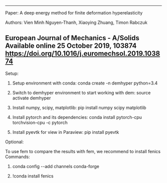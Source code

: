 --------------------------------------------------------------------
Paper: 
A deep energy method for finite deformation hyperelasticity

Authors: Vien Minh Nguyen-Thanh, Xiaoying Zhuang, Timon Rabczuk

European Journal of Mechanics - A/Solids
Available online 25 October 2019, 103874
https://doi.org/10.1016/j.euromechsol.2019.103874
--------------------------------------------------------------------
Setup:

1. Setup environment with conda: conda create -n demhyper python=3.4

2. Switch to demhyper environment to start working with dem: source activate demhyper

3. Install numpy, scipy, matplotlib: pip install numpy scipy matplotlib

4. Install pytorch and its dependencies: conda install pytorch-cpu torchvision-cpu -c pytorch

5. Install pyevtk for view in Paraview: pip install pyevtk

Optional:

To use fem to compare the results with fem, we recommend to install fenics
Commands:
1. conda config --add channels conda-forge

2. !conda install fenics
